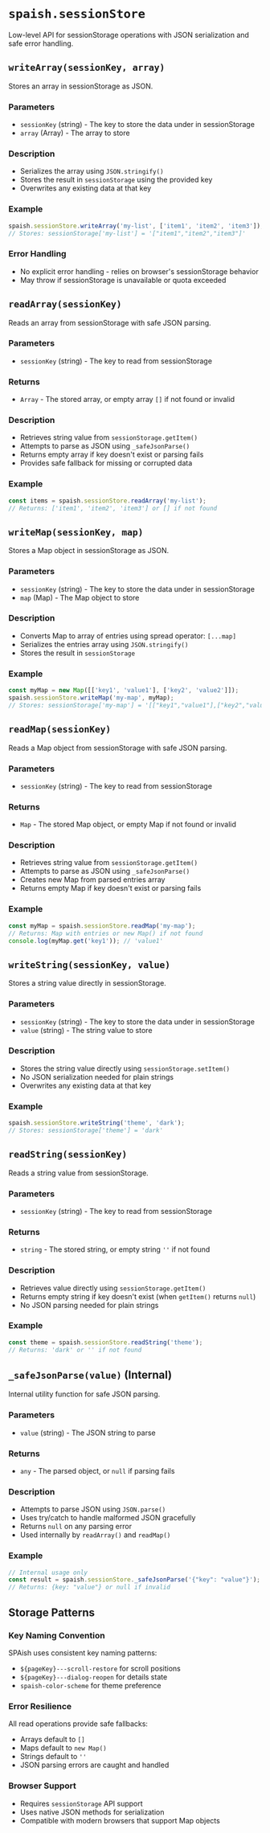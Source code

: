 # `spaish.sessionStore`

Low-level API for sessionStorage operations with JSON serialization and safe error handling.

## `writeArray(sessionKey, array)`

Stores an array in sessionStorage as JSON.

### Parameters
- `sessionKey` (string) - The key to store the data under in sessionStorage
- `array` (Array) - The array to store

### Description
- Serializes the array using `JSON.stringify()`
- Stores the result in `sessionStorage` using the provided key
- Overwrites any existing data at that key

### Example
```javascript
spaish.sessionStore.writeArray('my-list', ['item1', 'item2', 'item3']);
// Stores: sessionStorage['my-list'] = '["item1","item2","item3"]'
```

### Error Handling
- No explicit error handling - relies on browser's sessionStorage behavior
- May throw if sessionStorage is unavailable or quota exceeded

## `readArray(sessionKey)`

Reads an array from sessionStorage with safe JSON parsing.

### Parameters
- `sessionKey` (string) - The key to read from sessionStorage

### Returns
- `Array` - The stored array, or empty array `[]` if not found or invalid

### Description
- Retrieves string value from `sessionStorage.getItem()`
- Attempts to parse as JSON using `_safeJsonParse()`
- Returns empty array if key doesn't exist or parsing fails
- Provides safe fallback for missing or corrupted data

### Example
```javascript
const items = spaish.sessionStore.readArray('my-list');
// Returns: ['item1', 'item2', 'item3'] or [] if not found
```

## `writeMap(sessionKey, map)`

Stores a Map object in sessionStorage as JSON.

### Parameters
- `sessionKey` (string) - The key to store the data under in sessionStorage
- `map` (Map) - The Map object to store

### Description
- Converts Map to array of entries using spread operator: `[...map]`
- Serializes the entries array using `JSON.stringify()`
- Stores the result in `sessionStorage`

### Example
```javascript
const myMap = new Map([['key1', 'value1'], ['key2', 'value2']]);
spaish.sessionStore.writeMap('my-map', myMap);
// Stores: sessionStorage['my-map'] = '[["key1","value1"],["key2","value2"]]'
```

## `readMap(sessionKey)`

Reads a Map object from sessionStorage with safe JSON parsing.

### Parameters
- `sessionKey` (string) - The key to read from sessionStorage

### Returns
- `Map` - The stored Map object, or empty Map if not found or invalid

### Description
- Retrieves string value from `sessionStorage.getItem()`
- Attempts to parse as JSON using `_safeJsonParse()`
- Creates new Map from parsed entries array
- Returns empty Map if key doesn't exist or parsing fails

### Example
```javascript
const myMap = spaish.sessionStore.readMap('my-map');
// Returns: Map with entries or new Map() if not found
console.log(myMap.get('key1')); // 'value1'
```

## `writeString(sessionKey, value)`

Stores a string value directly in sessionStorage.

### Parameters
- `sessionKey` (string) - The key to store the data under in sessionStorage
- `value` (string) - The string value to store

### Description
- Stores the string value directly using `sessionStorage.setItem()`
- No JSON serialization needed for plain strings
- Overwrites any existing data at that key

### Example
```javascript
spaish.sessionStore.writeString('theme', 'dark');
// Stores: sessionStorage['theme'] = 'dark'
```

## `readString(sessionKey)`

Reads a string value from sessionStorage.

### Parameters
- `sessionKey` (string) - The key to read from sessionStorage

### Returns
- `string` - The stored string, or empty string `''` if not found

### Description
- Retrieves value directly using `sessionStorage.getItem()`
- Returns empty string if key doesn't exist (when `getItem()` returns `null`)
- No JSON parsing needed for plain strings

### Example
```javascript
const theme = spaish.sessionStore.readString('theme');
// Returns: 'dark' or '' if not found
```

## `_safeJsonParse(value)` (Internal)

Internal utility function for safe JSON parsing.

### Parameters
- `value` (string) - The JSON string to parse

### Returns
- `any` - The parsed object, or `null` if parsing fails

### Description
- Attempts to parse JSON using `JSON.parse()`
- Uses try/catch to handle malformed JSON gracefully
- Returns `null` on any parsing error
- Used internally by `readArray()` and `readMap()`

### Example
```javascript
// Internal usage only
const result = spaish.sessionStore._safeJsonParse('{"key": "value"}');
// Returns: {key: "value"} or null if invalid
```

## Storage Patterns

### Key Naming Convention
SPAish uses consistent key naming patterns:
- `${pageKey}---scroll-restore` for scroll positions
- `${pageKey}---dialog-reopen` for details state  
- `spaish-color-scheme` for theme preference

### Error Resilience
All read operations provide safe fallbacks:
- Arrays default to `[]`
- Maps default to `new Map()`
- Strings default to `''`
- JSON parsing errors are caught and handled

### Browser Support
- Requires `sessionStorage` API support
- Uses native JSON methods for serialization
- Compatible with modern browsers that support Map objects